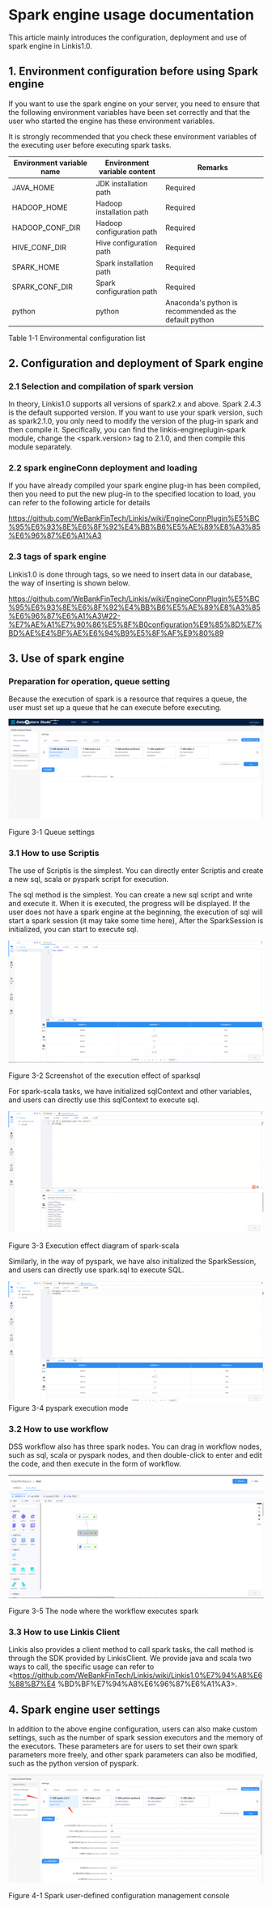 # Spark engine usage documentation

This article mainly introduces the configuration, deployment and use of spark engine in Linkis1.0.

## 1. Environment configuration before using Spark engine

If you want to use the spark engine on your server, you need to ensure that the following environment variables have been set correctly and that the user who started the engine has these environment variables.

It is strongly recommended that you check these environment variables of the executing user before executing spark tasks.

| Environment variable name | Environment variable content | Remarks |
|---------------------------|------------------------------|------|
| JAVA_HOME | JDK installation path | Required |
| HADOOP_HOME | Hadoop installation path | Required |
| HADOOP_CONF_DIR | Hadoop configuration path | Required |
| HIVE\_CONF_DIR | Hive configuration path | Required |
| SPARK_HOME | Spark installation path | Required |
| SPARK_CONF_DIR | Spark configuration path | Required |
| python | python | Anaconda's python is recommended as the default python |

Table 1-1 Environmental configuration list

## 2. Configuration and deployment of Spark engine

### 2.1 Selection and compilation of spark version

In theory, Linkis1.0 supports all versions of spark2.x and above. Spark 2.4.3 is the default supported version. If you want to use your spark version, such as spark2.1.0, you only need to modify the version of the plug-in spark and then compile it. Specifically, you can find the linkis-engineplugin-spark module, change the \<spark.version\> tag to 2.1.0, and then compile this module separately.

### 2.2 spark engineConn deployment and loading

If you have already compiled your spark engine plug-in has been compiled, then you need to put the new plug-in to the specified location to load, you can refer to the following article for details

https://github.com/WeBankFinTech/Linkis/wiki/EngineConnPlugin%E5%BC%95%E6%93%8E%E6%8F%92%E4%BB%B6%E5%AE%89%E8%A3%85%E6%96%87%E6%A1%A3

### 2.3 tags of spark engine

Linkis1.0 is done through tags, so we need to insert data in our database, the way of inserting is shown below.

https://github.com/WeBankFinTech/Linkis/wiki/EngineConnPlugin%E5%BC%95%E6%93%8E%E6%8F%92%E4%BB%B6%E5%AE%89%E8%A3%85%E6%96%87%E6%A1%A3\#22-%E7%AE%A1%E7%90%86%E5%8F%B0configuration%E9%85%8D%E7%BD%AE%E4%BF%AE%E6%94%B9%E5%8F%AF%E9%80%89

## 3. Use of spark engine

### Preparation for operation, queue setting

Because the execution of spark is a resource that requires a queue, the user must set up a queue that he can execute before executing.

![](../Images/EngineUsage/queue-set.png)

Figure 3-1 Queue settings

### 3.1 How to use Scriptis

The use of Scriptis is the simplest. You can directly enter Scriptis and create a new sql, scala or pyspark script for execution.

The sql method is the simplest. You can create a new sql script and write and execute it. When it is executed, the progress will be displayed. If the user does not have a spark engine at the beginning, the execution of sql will start a spark session (it may take some time here),
After the SparkSession is initialized, you can start to execute sql.

![](../Images/EngineUsage/sparksql-run.png)

Figure 3-2 Screenshot of the execution effect of sparksql

For spark-scala tasks, we have initialized sqlContext and other variables, and users can directly use this sqlContext to execute sql.

![](../Images/EngineUsage/scala-run.png)

Figure 3-3 Execution effect diagram of spark-scala

Similarly, in the way of pyspark, we have also initialized the SparkSession, and users can directly use spark.sql to execute SQL.

![](../Images/EngineUsage/pyspakr-run.png)
Figure 3-4 pyspark execution mode

### 3.2 How to use workflow

DSS workflow also has three spark nodes. You can drag in workflow nodes, such as sql, scala or pyspark nodes, and then double-click to enter and edit the code, and then execute in the form of workflow.

![](../Images/EngineUsage/workflow.png)

Figure 3-5 The node where the workflow executes spark

### 3.3 How to use Linkis Client

Linkis also provides a client method to call spark tasks, the call method is through the SDK provided by LinkisClient. We provide java and scala two ways to call, the specific usage can refer to <https://github.com/WeBankFinTech/Linkis/wiki/Linkis1.0%E7%94%A8%E6%88%B7%E4 %BD%BF%E7%94%A8%E6%96%87%E6%A1%A3>.

## 4. Spark engine user settings

In addition to the above engine configuration, users can also make custom settings, such as the number of spark session executors and the memory of the executors. These parameters are for users to set their own spark parameters more freely, and other spark parameters can also be modified, such as the python version of pyspark.

![](../Images/EngineUsage/spark-conf.png)

Figure 4-1 Spark user-defined configuration management console
